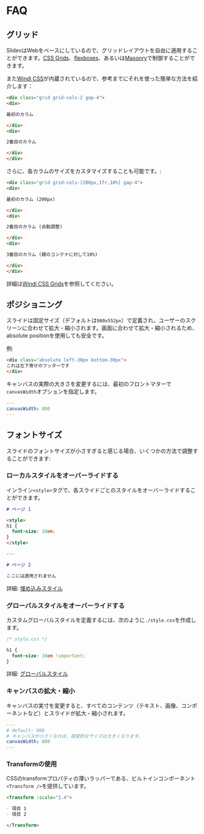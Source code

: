 # FAQ

## グリッド

SlidevはWebをベースにしているので、グリッドレイアウトを自由に適用することができます。[CSS Grids](https://css-tricks.com/snippets/css/complete-guide-grid/)、[flexboxes](https://css-tricks.com/snippets/css/a-guide-to-flexbox/)、あるいは[Masonry](https://css-tricks.com/native-css-masonry-layout-in-css-grid/)で制御することができます。

また[Windi CSS](https://windicss.org/)が内蔵されているので、参考までにそれを使った簡単な方法を紹介します：

```html
<div class="grid grid-cols-2 gap-4">
<div>

最初のカラム

</div>
<div>

2番目のカラム

</div>
</div>
```

さらに、各カラムのサイズをカスタマイズすることも可能です。:

```html
<div class="grid grid-cols-[200px,1fr,10%] gap-4">
<div>

最初のカラム (200px)

</div>
<div>

2番目のカラム (自動調整)

</div>
<div>

3番目のカラム (親のコンテナに対して10%)

</div>
</div>
```

詳細は[Windi CSS Grids](https://windicss.org/utilities/grid.html)を参照してください。

## ポジショニング

スライドは固定サイズ（デフォルトは`980x552px`）で定義され、ユーザーのスクリーンに合わせて拡大・縮小されます。画面に合わせて拡大・縮小されるため、absolute positionを使用しても安全です。

例:

```html
<div class="absolute left-30px bottom-30px">
これは左下寄せのフッターです
</div>
```

キャンバスの実際の大きさを変更するには、最初のフロントマターで`canvasWidth`オプションを指定します。

```yaml
---
canvasWidth: 800
---
```

## フォントサイズ

スライドのフォントサイズが小さすぎると感じる場合、いくつかの方法で調整することができます:

### ローカルスタイルをオーバーライドする

インライン`<style>`タグで、各スライドごとのスタイルをオーバーライドすることができます。

```md
# ページ 1

<style>
h1 {
  font-size: 10em;
}
</style>

---

# ページ 2

ここには適用されません
```

詳細: [埋め込みスタイル](/guide/syntax.html#埋め込みスタイル)

### グローバルスタイルをオーバーライドする

カスタムグローバルスタイルを定義するには、次のように`./style.css`を作成します。

```css
/* style.css */ 

h1 {
  font-size: 10em !important;
}
```

詳細: [グローバルスタイル](/custom/directory-structure.html#style)

### キャンバスの拡大・縮小

キャンバスの実寸を変更すると、すべてのコンテンツ（テキスト、画像、コンポーネントなど）とスライドが拡大・縮小されます。

```yaml
---
# default: 980
# キャンバスが小さくなれば、視覚的なサイズは大きくなります。
canvasWidth: 800
---
```

### Transformの使用

CSSのtransformプロパティの薄いラッパーである、ビルトインコンポーネント`<Transform />`を提供しています。

```md
<Transform :scale="1.4">

- 項目 1
- 項目 2

</Transform>
```
